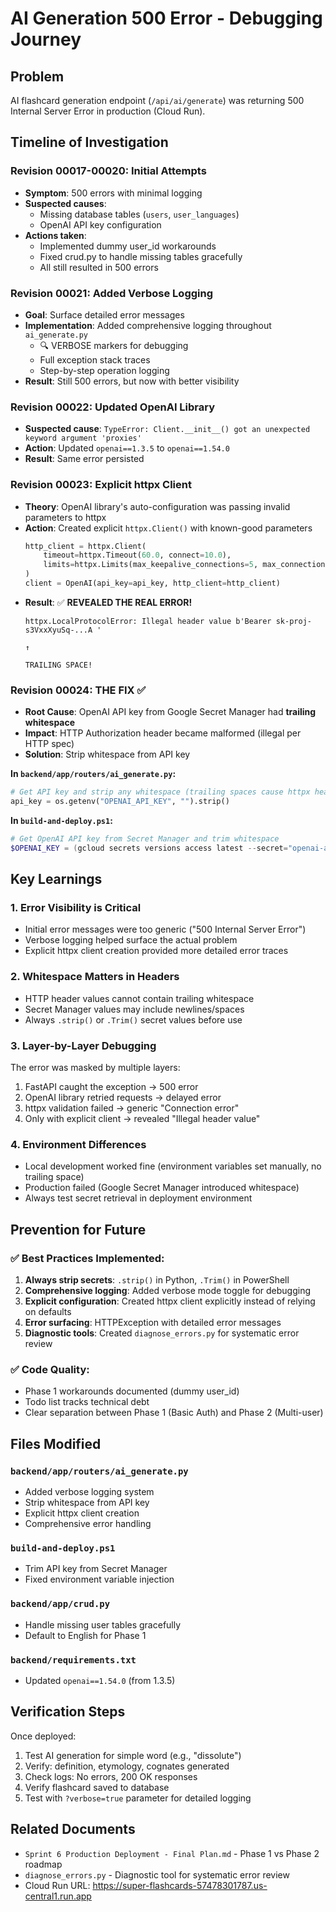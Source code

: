 # AI Generation 500 Error - Debugging Journey

## Problem
AI flashcard generation endpoint (`/api/ai/generate`) was returning 500 Internal Server Error in production (Cloud Run).

## Timeline of Investigation

### Revision 00017-00020: Initial Attempts
- **Symptom**: 500 errors with minimal logging
- **Suspected causes**: 
  - Missing database tables (`users`, `user_languages`)
  - OpenAI API key configuration
- **Actions taken**:
  - Implemented dummy user_id workarounds
  - Fixed crud.py to handle missing tables gracefully
  - All still resulted in 500 errors

### Revision 00021: Added Verbose Logging
- **Goal**: Surface detailed error messages
- **Implementation**: Added comprehensive logging throughout `ai_generate.py`
  - 🔍 VERBOSE markers for debugging
  - Full exception stack traces
  - Step-by-step operation logging
- **Result**: Still 500 errors, but now with better visibility

### Revision 00022: Updated OpenAI Library
- **Suspected cause**: `TypeError: Client.__init__() got an unexpected keyword argument 'proxies'`
- **Action**: Updated `openai==1.3.5` to `openai==1.54.0`
- **Result**: Same error persisted

### Revision 00023: Explicit httpx Client
- **Theory**: OpenAI library's auto-configuration was passing invalid parameters to httpx
- **Action**: Created explicit `httpx.Client()` with known-good parameters
  ```python
  http_client = httpx.Client(
      timeout=httpx.Timeout(60.0, connect=10.0),
      limits=httpx.Limits(max_keepalive_connections=5, max_connections=10)
  )
  client = OpenAI(api_key=api_key, http_client=http_client)
  ```
- **Result**: ✅ **REVEALED THE REAL ERROR!**
  ```
  httpx.LocalProtocolError: Illegal header value b'Bearer sk-proj-s3VxxXyuSq-...A '
                                                                                ↑
                                                                    TRAILING SPACE!
  ```

### Revision 00024: THE FIX ✅
- **Root Cause**: OpenAI API key from Google Secret Manager had **trailing whitespace**
- **Impact**: HTTP Authorization header became malformed (illegal per HTTP spec)
- **Solution**: Strip whitespace from API key

**In `backend/app/routers/ai_generate.py`:**
```python
# Get API key and strip any whitespace (trailing spaces cause httpx header errors)
api_key = os.getenv("OPENAI_API_KEY", "").strip()
```

**In `build-and-deploy.ps1`:**
```powershell
# Get OpenAI API key from Secret Manager and trim whitespace
$OPENAI_KEY = (gcloud secrets versions access latest --secret="openai-api-key" --project=super-flashcards-475210).Trim()
```

## Key Learnings

### 1. Error Visibility is Critical
- Initial error messages were too generic ("500 Internal Server Error")
- Verbose logging helped surface the actual problem
- Explicit httpx client creation provided more detailed error traces

### 2. Whitespace Matters in Headers
- HTTP header values cannot contain trailing whitespace
- Secret Manager values may include newlines/spaces
- Always `.strip()` or `.Trim()` secret values before use

### 3. Layer-by-Layer Debugging
The error was masked by multiple layers:
1. FastAPI caught the exception → 500 error
2. OpenAI library retried requests → delayed error
3. httpx validation failed → generic "Connection error"
4. Only with explicit client → revealed "Illegal header value"

### 4. Environment Differences
- Local development worked fine (environment variables set manually, no trailing space)
- Production failed (Google Secret Manager introduced whitespace)
- Always test secret retrieval in deployment environment

## Prevention for Future

### ✅ Best Practices Implemented:
1. **Always strip secrets**: `.strip()` in Python, `.Trim()` in PowerShell
2. **Comprehensive logging**: Added verbose mode toggle for debugging
3. **Explicit configuration**: Created httpx client explicitly instead of relying on defaults
4. **Error surfacing**: HTTPException with detailed error messages
5. **Diagnostic tools**: Created `diagnose_errors.py` for systematic error review

### ✅ Code Quality:
- Phase 1 workarounds documented (dummy user_id)
- Todo list tracks technical debt
- Clear separation between Phase 1 (Basic Auth) and Phase 2 (Multi-user)

## Files Modified

### `backend/app/routers/ai_generate.py`
- Added verbose logging system
- Strip whitespace from API key
- Explicit httpx client creation
- Comprehensive error handling

### `build-and-deploy.ps1`
- Trim API key from Secret Manager
- Fixed environment variable injection

### `backend/app/crud.py`
- Handle missing user tables gracefully
- Default to English for Phase 1

### `backend/requirements.txt`
- Updated `openai==1.54.0` (from 1.3.5)

## Verification Steps

Once deployed:
1. Test AI generation for simple word (e.g., "dissolute")
2. Verify: definition, etymology, cognates generated
3. Check logs: No errors, 200 OK responses
4. Verify flashcard saved to database
5. Test with `?verbose=true` parameter for detailed logging

## Related Documents
- `Sprint 6 Production Deployment - Final Plan.md` - Phase 1 vs Phase 2 roadmap
- `diagnose_errors.py` - Diagnostic tool for systematic error review
- Cloud Run URL: https://super-flashcards-57478301787.us-central1.run.app
